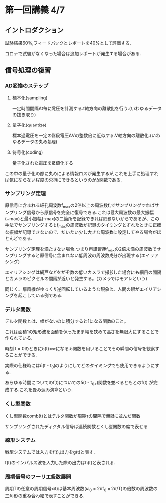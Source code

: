# 第一回講義 4/7

## イントロダクション

試験結果60%,フィードバックとレポートを40%として評価する.

コロナで試験がなくなった場合は追加レポートが発生する場合がある. 



## 信号処理の復習

### AD変換のステップ

1. 標本化(sampling)

   一定時間間隔Δt毎に電圧を計測する.t軸方向の離散化を行う.(いわゆるデータの抜き取り)

2. 量子化(quantize)

   標本過電圧を一定の階段電圧ΔVの整数倍に近似する.V軸方向の離散化.(いわゆるデータの丸め処理)

3. 符号化(coding)

   量子化された電圧を数値化する

この中の量子化の際に丸めによる情報ロスが発生するが,これを上手に処理すれば気にならない程度の欠損にできるというのがΔ関数である.

### サンプリング定理

原信号に含まれる細孔周波数f<sub>max</sub>の2倍以上の周波数f<sub>s</sub>でサンプリングすればサンプリング信号から原信号を完全に復号できる.これは最大周波数の最大振幅(+max)と最小振幅(-max)の二箇所を記録できれば問題ないからであるが、この手法でサンプリングするとf<sub>max</sub>の周波数が記録のタイミングとずれたときに正確な振幅が記録できないので、だいたい少し大きな周波数に設定してやる場合がほとんどである.

サンプリング定理を満たさない場合,つまり再講習蓮f<sub>max</sub>の2倍未満の周波数でサンプリングすると原信号に含まれない低周波の周波数成分が出現する(エイリアシング)

エイリアシングは網戸などをがぞ数の低いカメラで撮影した場合にも網目の間隔とカメラのピクセルの間隔が近いと発生する。(カメラではモアレという)

同じく、扇風機がゆっくり逆回転しているような現象は、人間の眼がエイリアシングを起こしている例である.

### デルタ関数

デルタ関数とは、幅がないのに積分すると1になる関数のこと。

これは面積1の矩形波を面積を保ったまま幅を狭めて高さを無限大にすることで作られている.

時刻 t = 0のときにδ(t)=∞になる.δ関数を用いることでその瞬間の信号を観察することができる.

実際の仕様時にはδ(t - t<sub>0</sub>)のようにしてどのタイミングでも使用できるようにする.

あらゆる時間についてのf(t)についてのδ(t - t<sub>0<</sub>)関数を並べるともとのf(t) が完成する.これを畳み込み演算という.

### くし型関数

くし型関数comb(t)とはデルタ関数が周期τの間隔で無限に並んだ関数

サンプリングされたディジタル信号は連続関数とくし型関数の席で表せる

### 線形システム

戦型システムでは入力をf(t),出力をg(t)と表す.

f(t)のインパルス波を入力した際の出力はh(t)と表される.

### 周期信号のフーリエ級数展開

周期Tの任意の周期信号x(t)は基本周波数(ω<sub>0</sub> = 2πf<sub>0</sub> = 2π/T)の倍数の周波数の三角形の重ね合わ絵で表すことができる.